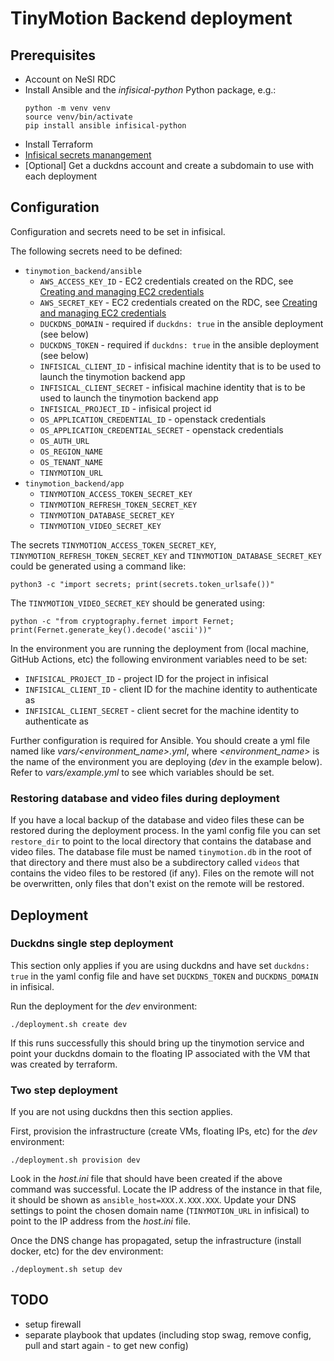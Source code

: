 # TinyMotion Backend deployment

## Prerequisites

- Account on NeSI RDC
- Install Ansible and the *infisical-python* Python package, e.g.:
  ```
  python -m venv venv
  source venv/bin/activate
  pip install ansible infisical-python
  ```
- Install Terraform
- [Infisical secrets manangement](https://infisical.com/)
- [Optional] Get a duckdns account and create a subdomain to use with each deployment

## Configuration

Configuration and secrets need to be set in infisical.

The following secrets need to be defined:

- `tinymotion_backend/ansible`
  - `AWS_ACCESS_KEY_ID` - EC2 credentials created on the RDC, see [Creating and managing EC2 credentials](https://support.cloud.nesi.org.nz/user-guides/create-and-manage-object-storage/creating-and-managing-ec2-credentials-via-cli/)
  - `AWS_SECRET_KEY` - EC2 credentials created on the RDC, see [Creating and managing EC2 credentials](https://support.cloud.nesi.org.nz/user-guides/create-and-manage-object-storage/creating-and-managing-ec2-credentials-via-cli/)
  - `DUCKDNS_DOMAIN` - required if `duckdns: true` in the ansible deployment (see below)
  - `DUCKDNS_TOKEN` - required if `duckdns: true` in the ansible deployment (see below)
  - `INFISICAL_CLIENT_ID` - infisical machine identity that is to be used to launch the tinymotion backend app
  - `INFISICAL_CLIENT_SECRET` - infisical machine identity that is to be used to launch the tinymotion backend app
  - `INFISICAL_PROJECT_ID` - infisical project id
  - `OS_APPLICATION_CREDENTIAL_ID` - openstack credentials
  - `OS_APPLICATION_CREDENTIAL_SECRET` - openstack credentials
  - `OS_AUTH_URL`
  - `OS_REGION_NAME`
  - `OS_TENANT_NAME`
  - `TINYMOTION_URL`
- `tinymotion_backend/app`
  - `TINYMOTION_ACCESS_TOKEN_SECRET_KEY`
  - `TINYMOTION_REFRESH_TOKEN_SECRET_KEY`
  - `TINYMOTION_DATABASE_SECRET_KEY`
  - `TINYMOTION_VIDEO_SECRET_KEY`

The secrets `TINYMOTION_ACCESS_TOKEN_SECRET_KEY`, `TINYMOTION_REFRESH_TOKEN_SECRET_KEY` and `TINYMOTION_DATABASE_SECRET_KEY` could be generated using a command like:

```
python3 -c "import secrets; print(secrets.token_urlsafe())"
```

The `TINYMOTION_VIDEO_SECRET_KEY` should be generated using:

```
python -c "from cryptography.fernet import Fernet; print(Fernet.generate_key().decode('ascii'))"
```

In the environment you are running the deployment from (local machine, GitHub Actions, etc) the
following environment variables need to be set:

- `INFISICAL_PROJECT_ID` - project ID for the project in infisical
- `INFISICAL_CLIENT_ID` - client ID for the machine identity to authenticate as
- `INFISICAL_CLIENT_SECRET` - client secret for the machine identity to authenticate as

Further configuration is required for Ansible. You should create a yml file named like *vars/<environment_name>.yml*, where *<environment_name>* is the name of the environment you are deploying (*dev* in the example below). Refer to *vars/example.yml* to see which variables should be set.

### Restoring database and video files during deployment

If you have a local backup of the database and video files these can be restored during the deployment process. In the yaml config file you can set `restore_dir` to point to the local directory that contains the database and video files. The database file must be named `tinymotion.db` in the root of that directory and there must also be a subdirectory called `videos` that contains the video files to be restored (if any). Files on the remote will not be overwritten, only files that don't exist on the remote will be restored.

## Deployment

### Duckdns single step deployment

This section only applies if you are using duckdns and have set `duckdns: true` in the yaml config file and have set `DUCKDNS_TOKEN` and `DUCKDNS_DOMAIN` in infisical.

Run the deployment for the *dev* environment:

```
./deployment.sh create dev
```

If this runs successfully this should bring up the tinymotion service and point your duckdns domain to the floating IP associated with the VM that was created by terraform.

### Two step deployment

If you are not using duckdns then this section applies.

First, provision the infrastructure (create VMs, floating IPs, etc) for the *dev* environment:

```
./deployment.sh provision dev
```

Look in the *host.ini* file that should have been created if the above command was successful.
Locate the IP address of the instance in that file, it should be shown as `ansible_host=XXX.X.XXX.XXX`.
Update your DNS settings to point the chosen domain name (`TINYMOTION_URL` in infisical) to point to the IP address from the *host.ini* file.

Once the DNS change has propagated, setup the infrastructure (install docker, etc) for the dev environment:

```
./deployment.sh setup dev
```

## TODO

- setup firewall
- separate playbook that updates (including stop swag, remove config, pull and start again - to get new config)
